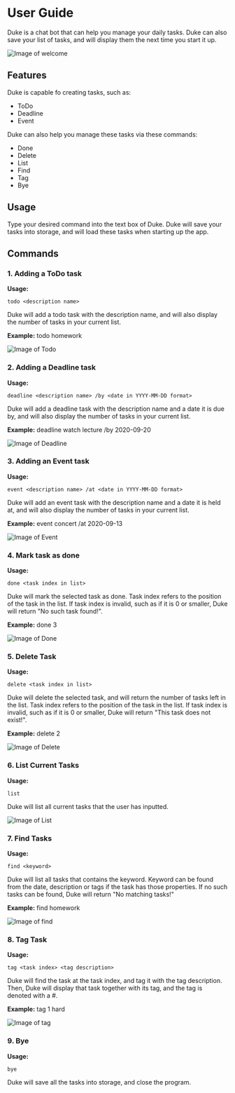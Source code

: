 # **User Guide**
Duke is a chat bot that can help you manage your daily tasks. Duke can also save your list of tasks, and will display them the next time you start it up.

![Image of welcome](welcome.png)

## **Features** 

Duke is capable fo creating tasks, such as:

* ToDo
* Deadline
* Event

Duke can also help you manage these tasks via these commands:

* Done
* Delete
* List
* Find
* Tag
* Bye

## **Usage** 

Type your desired command into the text box of Duke. Duke will save your tasks into storage, and will load these tasks when starting up the app.

## **Commands**

### 1. Adding a ToDo task

**Usage:**
```
todo <description name>
```

Duke will add a todo task with the description name, and will also display the number of tasks in your current list.

**Example:** todo homework

![Image of Todo](todo.png)

### 2. Adding a Deadline task

**Usage:** 
```
deadline <description name> /by <date in YYYY-MM-DD format>
```

Duke will add a deadline task with the description name and a date it is due by, and will also display the number of tasks in your current list.

**Example:** deadline watch lecture /by 2020-09-20

![Image of Deadline](deadline.png)

### 3. Adding an Event task

**Usage:** 
```
event <description name> /at <date in YYYY-MM-DD format>
```

Duke will add an event task with the description name and a date it is held at, and will also display the number of tasks in your current list.

**Example:** event concert /at 2020-09-13

![Image of Event](event.png)

### 4. Mark task as done

**Usage:** 
```
done <task index in list>
```

Duke will mark the selected task as done. Task index refers to the position of the task in the list.
If task index is invalid, such as if it is 0 or smaller, Duke will return "No such task found!".

**Example:** done 3

![Image of Done](done.png)

### 5. Delete Task

**Usage:** 
```
delete <task index in list>
```

Duke will delete the selected task, and will return the number of tasks left in the list. Task index refers to the position of the task in the list.
If task index is invalid, such as if it is 0 or smaller, Duke will return "This task does not exist!".

**Example:** delete 2

![Image of Delete](delete.png)

### 6. List Current Tasks

**Usage:** 
```
list
```

Duke will list all current tasks that the user has inputted.

![Image of List](list.png)

### 7. Find Tasks

**Usage:** 
```
find <keyword>
```

Duke will list all tasks that contains the keyword. Keyword can be found from the date, description or tags if the task has those properties. If no such tasks can be found, Duke will return
"No matching tasks!"

**Example:** find homework

![Image of find](find.png)

### 8. Tag Task

**Usage:** 
```
tag <task index> <tag description>
```

Duke will find the task at the task index, and tag it with the tag description. Then, Duke will display that task together with its tag, and the tag is denoted with a #.

**Example:** tag 1 hard

![Image of tag](tag.png)

### 9. Bye

**Usage:** 
```
bye
```

Duke will save all the tasks into storage, and close the program.


